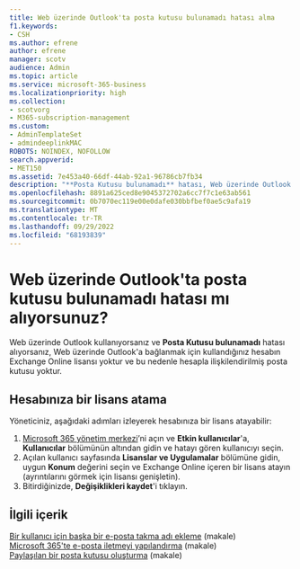 ```yaml
---
title: Web üzerinde Outlook'ta posta kutusu bulunamadı hatası alma
f1.keywords:
- CSH
ms.author: efrene
author: efrene
manager: scotv
audience: Admin
ms.topic: article
ms.service: microsoft-365-business
ms.localizationpriority: high
ms.collection:
- scotvorg
- M365-subscription-management
ms.custom:
- AdminTemplateSet
- admindeeplinkMAC
ROBOTS: NOINDEX, NOFOLLOW
search.appverid:
- MET150
ms.assetid: 7e453a40-66df-44ab-92a1-96786cb7fb34
description: "**Posta Kutusu bulunamadı** hatası, Web üzerinde Outlook'a bağlanmak için kullandığınız hesabın Exchange Online lisansına sahip olmadığı anlamına gelir."
ms.openlocfilehash: 8891a625ced8e9045372702a6cc7f7c1e63ab561
ms.sourcegitcommit: 0b7070ec119e00e0dafe030bbfbef0ae5c9afa19
ms.translationtype: MT
ms.contentlocale: tr-TR
ms.lasthandoff: 09/29/2022
ms.locfileid: "68193839"
---
```

# <a name="getting-a-mailbox-not-found-error-in-outlook-on-the-web"></a>Web üzerinde Outlook'ta posta kutusu bulunamadı hatası mı alıyorsunuz?

Web üzerinde Outlook kullanıyorsanız ve **Posta Kutusu bulunamadı** hatası alıyorsanız, Web üzerinde Outlook'a bağlanmak için kullandığınız hesabın Exchange Online lisansı yoktur ve bu nedenle hesapla ilişkilendirilmiş posta kutusu yoktur. 

## <a name="assign-a-license-to-your-account"></a>Hesabınıza bir lisans atama

Yöneticiniz, aşağıdaki adımları izleyerek hesabınıza bir lisans atayabilir:

1. [Microsoft 365 yönetim merkezi](https://admin.microsoft.com/adminportal/home#/homepage)’ni açın ve **Etkin kullanıcılar**'a, **Kullanıcılar** bölümünün altından gidin ve hatayı gören kullanıcıyı seçin.
1. Açılan kullanıcı sayfasında **Lisanslar ve Uygulamalar** bölümüne gidin, uygun **Konum** değerini seçin ve Exchange Online içeren bir lisans atayın (ayrıntılarını görmek için lisansı genişletin). 
1. Bitirdiğinizde, **Değişiklikleri kaydet**'i tıklayın.

## <a name="related-content"></a>İlgili içerik

[Bir kullanıcı için başka bir e-posta takma adı ekleme](../email/add-another-email-alias-for-a-user.md) (makale)\
[Microsoft 365'te e-posta iletmeyi yapılandırma](../email/configure-email-forwarding.md) (makale)\
[Paylaşılan bir posta kutusu oluşturma](../email/create-a-shared-mailbox.md) (makale)